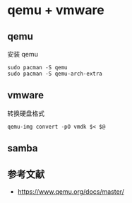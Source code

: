 # qemu + vmware

## qemu

安装 qemu

    sudo pacman -S qemu
    sudo pacman -S qemu-arch-extra

## vmware

转换硬盘格式

    qemu-img convert -pO vmdk $< $@

## samba

## 参考文献

- <https://www.qemu.org/docs/master/>
